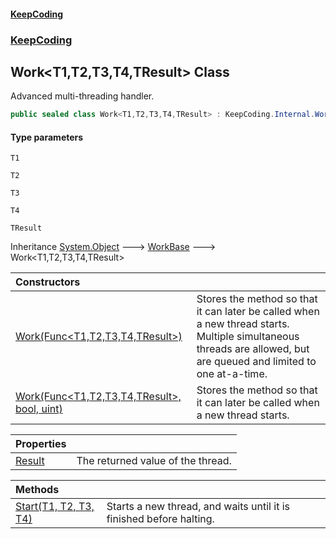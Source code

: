 #### [KeepCoding](index.md 'index')
### [KeepCoding](KeepCoding.md 'KeepCoding')
## Work&lt;T1,T2,T3,T4,TResult&gt; Class
Advanced multi-threading handler.  
```csharp
public sealed class Work<T1,T2,T3,T4,TResult> : KeepCoding.Internal.WorkBase
```
#### Type parameters
<a name='KeepCoding_Work_T1_T2_T3_T4_TResult__T1'></a>
`T1`  
  
<a name='KeepCoding_Work_T1_T2_T3_T4_TResult__T2'></a>
`T2`  
  
<a name='KeepCoding_Work_T1_T2_T3_T4_TResult__T3'></a>
`T3`  
  
<a name='KeepCoding_Work_T1_T2_T3_T4_TResult__T4'></a>
`T4`  
  
<a name='KeepCoding_Work_T1_T2_T3_T4_TResult__TResult'></a>
`TResult`  
  

Inheritance [System.Object](https://docs.microsoft.com/en-us/dotnet/api/System.Object 'System.Object') &#129106; [WorkBase](KeepCoding_Internal_WorkBase.md 'KeepCoding.Internal.WorkBase') &#129106; Work&lt;T1,T2,T3,T4,TResult&gt;  

| Constructors | |
| :--- | :--- |
| [Work(Func&lt;T1,T2,T3,T4,TResult&gt;)](KeepCoding_Work_T1_T2_T3_T4_TResult__Work(System_Func_T1_T2_T3_T4_TResult_).md 'KeepCoding.Work&lt;T1,T2,T3,T4,TResult&gt;.Work(System.Func&lt;T1,T2,T3,T4,TResult&gt;)') | Stores the method so that it can later be called when a new thread starts. Multiple simultaneous threads are allowed, but are queued and limited to one at-a-time.<br/> |
| [Work(Func&lt;T1,T2,T3,T4,TResult&gt;, bool, uint)](KeepCoding_Work_T1_T2_T3_T4_TResult__Work(System_Func_T1_T2_T3_T4_TResult__bool_uint).md 'KeepCoding.Work&lt;T1,T2,T3,T4,TResult&gt;.Work(System.Func&lt;T1,T2,T3,T4,TResult&gt;, bool, uint)') | Stores the method so that it can later be called when a new thread starts.<br/> |

| Properties | |
| :--- | :--- |
| [Result](KeepCoding_Work_T1_T2_T3_T4_TResult__Result.md 'KeepCoding.Work&lt;T1,T2,T3,T4,TResult&gt;.Result') | The returned value of the thread.<br/> |

| Methods | |
| :--- | :--- |
| [Start(T1, T2, T3, T4)](KeepCoding_Work_T1_T2_T3_T4_TResult__Start(T1_T2_T3_T4).md 'KeepCoding.Work&lt;T1,T2,T3,T4,TResult&gt;.Start(T1, T2, T3, T4)') | Starts a new thread, and waits until it is finished before halting.<br/> |
